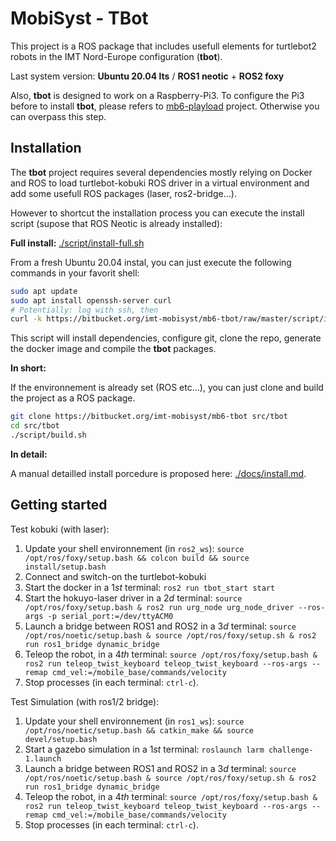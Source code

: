 # MobiSyst - TBot

This project is a ROS package that includes usefull elements for turtlebot2 robots in the IMT Nord-Europe configuration (**tbot**).

Last system version: **Ubuntu 20.04 lts** / **ROS1 neotic** + **ROS2 foxy** 

Also, **tbot** is designed to work on a Raspberry-Pi3.
To configure the Pi3 before to install **tbot**, please refers to [mb6-playload](https://www.bitbucket.org/imt-mobisyst/mb6-playload) project.
Otherwise you can overpass this step.

## Installation

The **tbot** project requires several dependencies mostly relying on Docker and ROS to load turtlebot-kobuki ROS driver in a virtual environment and add some usefull ROS packages (laser, ros2-bridge...). 

However to shortcut the installation process you can execute the install script (supose that ROS Neotic is already installed): 

**Full install:** [./script/install-full.sh](script/install-full.sh)

From a fresh Ubuntu 20.04 instal, you can just execute the following commands in your favorit shell:

```sh
sudo apt update
sudo apt install openssh-server curl
# Potentially: log with ssh, then
curl -k https://bitbucket.org/imt-mobisyst/mb6-tbot/raw/master/script/install-full.sh | bash
```

This script will install dependencies, configure git, clone the repo, generate the docker image and compile the **tbot** packages.

**In short:**

If the environnement is already set (ROS etc...), you can just clone and build the project as a ROS package.

```sh
git clone https://bitbucket.org/imt-mobisyst/mb6-tbot src/tbot
cd src/tbot
./script/build.sh
```

**In detail:** 

A manual detailled install porcedure is proposed here: [./docs/install.md](docs/install.md).


## Getting started

Test kobuki (with laser): 

1. Update your shell environnement (in `ros2_ws`): `source /opt/ros/foxy/setup.bash && colcon build && source install/setup.bash`
2. Connect and switch-on the turtlebot-kobuki
3. Start the docker in a $1st$ terminal: `ros2 run tbot_start start`
4. Start the hokuyo-laser driver in a $2d$ terminal: `source /opt/ros/foxy/setup.bash & ros2 run urg_node urg_node_driver --ros-args -p serial_port:=/dev/ttyACM0`
5. Launch a bridge between ROS1 and ROS2 in a $3d$ terminal: `source /opt/ros/noetic/setup.bash & source /opt/ros/foxy/setup.sh & ros2 run ros1_bridge dynamic_bridge`
6. Teleop the robot, in a $4th$ terminal: `source /opt/ros/foxy/setup.bash & ros2 run teleop_twist_keyboard teleop_twist_keyboard --ros-args --remap cmd_vel:=/mobile_base/commands/velocity`
7. Stop processes (in each terminal: `ctrl-c`).

Test Simulation (with ros1/2 bridge):

1. Update your shell environnement (in `ros1_ws`): `source /opt/ros/noetic/setup.bash && catkin_make && source devel/setup.bash`
3. Start a gazebo simulation in a $1st$ terminal: `roslaunch larm challenge-1.launch`
5. Launch a bridge between ROS1 and ROS2 in a $3d$ terminal: `source /opt/ros/noetic/setup.bash & source /opt/ros/foxy/setup.sh & ros2 run ros1_bridge dynamic_bridge`
6. Teleop the robot, in a $4th$ terminal: `source /opt/ros/foxy/setup.bash & ros2 run teleop_twist_keyboard teleop_twist_keyboard --ros-args --remap cmd_vel:=/mobile_base/commands/velocity`
7. Stop processes (in each terminal: `ctrl-c`).



